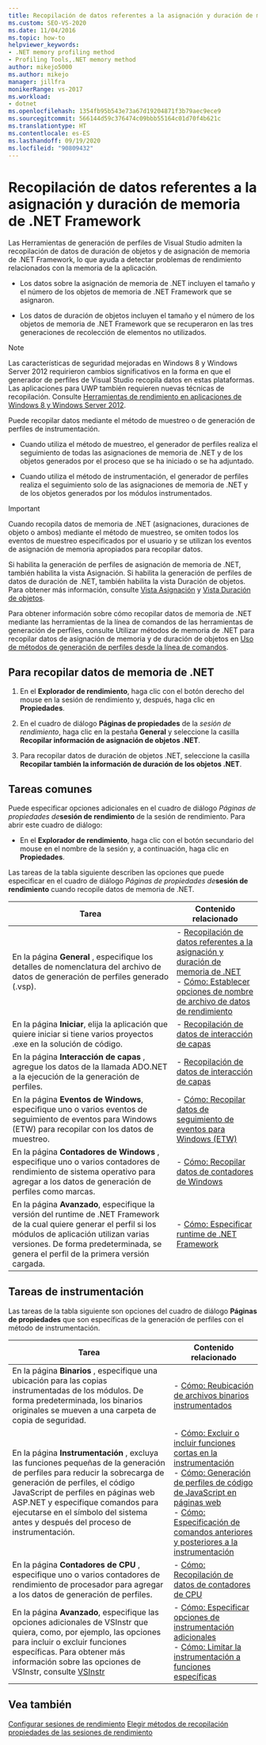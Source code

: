```yaml
---
title: Recopilación de datos referentes a la asignación y duración de memoria de .NET
ms.custom: SEO-VS-2020
ms.date: 11/04/2016
ms.topic: how-to
helpviewer_keywords:
- .NET memory profiling method
- Profiling Tools,.NET memory method
author: mikejo5000
ms.author: mikejo
manager: jillfra
monikerRange: vs-2017
ms.workload:
- dotnet
ms.openlocfilehash: 1354fb95b543e73a67d19204871f3b79aec9ece9
ms.sourcegitcommit: 566144d59c376474c09bbb55164c01d70f4b621c
ms.translationtype: HT
ms.contentlocale: es-ES
ms.lasthandoff: 09/19/2020
ms.locfileid: "90809432"
---
```

# <a name="collect-net-framework-memory-allocation-and-lifetime-data"></a>Recopilación de datos referentes a la asignación y duración de memoria de .NET Framework

Las Herramientas de generación de perfiles de Visual Studio admiten la recopilación de datos de duración de objetos y de asignación de memoria de .NET Framework, lo que ayuda a detectar problemas de rendimiento relacionados con la memoria de la aplicación.

- Los datos sobre la asignación de memoria de .NET incluyen el tamaño y el número de los objetos de memoria de .NET Framework que se asignaron.

- Los datos de duración de objetos incluyen el tamaño y el número de los objetos de memoria de .NET Framework que se recuperaron en las tres generaciones de recolección de elementos no utilizados.

> [!NOTE]
> Las características de seguridad mejoradas en Windows 8 y Windows Server 2012 requirieron cambios significativos en la forma en que el generador de perfiles de Visual Studio recopila datos en estas plataformas. Las aplicaciones para UWP también requieren nuevas técnicas de recopilación. Consulte [Herramientas de rendimiento en aplicaciones de Windows 8 y Windows Server 2012](../profiling/performance-tools-on-windows-8-and-windows-server-2012-applications.md).

Puede recopilar datos mediante el método de muestreo o de generación de perfiles de instrumentación.

- Cuando utiliza el método de muestreo, el generador de perfiles realiza el seguimiento de todas las asignaciones de memoria de .NET y de los objetos generados por el proceso que se ha iniciado o se ha adjuntado.

- Cuando utiliza el método de instrumentación, el generador de perfiles realiza el seguimiento solo de las asignaciones de memoria de .NET y de los objetos generados por los módulos instrumentados.

> [!IMPORTANT]
> Cuando recopila datos de memoria de .NET (asignaciones, duraciones de objeto o ambos) mediante el método de muestreo, se omiten todos los eventos de muestreo especificados por el usuario y se utilizan los eventos de asignación de memoria apropiados para recopilar datos.

Si habilita la generación de perfiles de asignación de memoria de .NET, también habilita la vista Asignación. Si habilita la generación de perfiles de datos de duración de .NET, también habilita la vista Duración de objetos. Para obtener más información, consulte [Vista Asignación](../profiling/dotnet-memory-allocations-view.md) y [Vista Duración de objetos](../profiling/object-lifetime-view.md).

Para obtener información sobre cómo recopilar datos de memoria de .NET mediante las herramientas de la línea de comandos de las herramientas de generación de perfiles, consulte Utilizar métodos de memoria de .NET para recopilar datos de asignación de memoria y de duración de objetos en [Uso de métodos de generación de perfiles desde la línea de comandos](../profiling/using-profiling-methods-to-collect-performance-data-from-the-command-line.md).

## <a name="to-collect-net-memory-data"></a>Para recopilar datos de memoria de .NET

1. En el **Explorador de rendimiento**, haga clic con el botón derecho del mouse en la sesión de rendimiento y, después, haga clic en **Propiedades**.

2. En el cuadro de diálogo **Páginas de propiedades** de la *sesión de rendimiento*, haga clic en la pestaña **General** y seleccione la casilla **Recopilar información de asignación de objetos .NET**.

3. Para recopilar datos de duración de objetos .NET, seleccione la casilla **Recopilar también la información de duración de los objetos .NET**.

## <a name="common-tasks"></a>Tareas comunes

Puede especificar opciones adicionales en el cuadro de diálogo _Páginas de propiedades de_**sesión de rendimiento** de la sesión de rendimiento. Para abrir este cuadro de diálogo:

- En el **Explorador de rendimiento**, haga clic con el botón secundario del mouse en el nombre de la sesión y, a continuación, haga clic en **Propiedades**.

Las tareas de la tabla siguiente describen las opciones que puede especificar en el cuadro de diálogo _Páginas de propiedades de_**sesión de rendimiento** cuando recopile datos de memoria de .NET.

|Tarea|Contenido relacionado|
|----------|---------------------|
|En la página **General** , especifique los detalles de nomenclatura del archivo de datos de generación de perfiles generado (.vsp).|- [Recopilación de datos referentes a la asignación y duración de memoria de .NET](../profiling/collecting-dotnet-memory-allocation-and-lifetime-data.md)<br />- [Cómo: Establecer opciones de nombre de archivo de datos de rendimiento](../profiling/how-to-set-performance-data-file-name-options.md)|
|En la página **Iniciar**, elija la aplicación que quiere iniciar si tiene varios proyectos .exe en la solución de código.|- [Recopilación de datos de interacción de capas](../profiling/collecting-tier-interaction-data.md)|
|En la página **Interacción de capas** , agregue los datos de la llamada ADO.NET a la ejecución de la generación de perfiles.|- [Recopilación de datos de interacción de capas](../profiling/collecting-tier-interaction-data.md)|
|En la página **Eventos de Windows**, especifique uno o varios eventos de seguimiento de eventos para Windows (ETW) para recopilar con los datos de muestreo.|- [Cómo: Recopilar datos de seguimiento de eventos para Windows (ETW)](../profiling/how-to-collect-event-tracing-for-windows-etw-data.md)|
|En la página **Contadores de Windows** , especifique uno o varios contadores de rendimiento de sistema operativo para agregar a los datos de generación de perfiles como marcas.|- [Cómo: Recopilar datos de contadores de Windows](../profiling/how-to-collect-windows-counter-data.md)|
|En la página **Avanzado**, especifique la versión del runtime de .NET Framework de la cual quiere generar el perfil si los módulos de aplicación utilizan varias versiones. De forma predeterminada, se genera el perfil de la primera versión cargada.|- [Cómo: Especificar runtime de .NET Framework](../profiling/how-to-specify-the-dotnet-framework-runtime.md)|

## <a name="instrumentation-tasks"></a>Tareas de instrumentación

Las tareas de la tabla siguiente son opciones del cuadro de diálogo **Páginas de propiedades** que son específicas de la generación de perfiles con el método de instrumentación.

|Tarea|Contenido relacionado|
|----------|---------------------|
|En la página **Binarios** , especifique una ubicación para las copias instrumentadas de los módulos. De forma predeterminada, los binarios originales se mueven a una carpeta de copia de seguridad.|- [Cómo: Reubicación de archivos binarios instrumentados](../profiling/how-to-relocate-instrumented-binaries.md)|
|En la página **Instrumentación** , excluya las funciones pequeñas de la generación de perfiles para reducir la sobrecarga de generación de perfiles, el código JavaScript de perfiles en páginas web ASP.NET y especifique comandos para ejecutarse en el símbolo del sistema antes y después del proceso de instrumentación.|- [Cómo: Excluir o incluir funciones cortas en la instrumentación](../profiling/how-to-exclude-or-include-short-functions-from-instrumentation.md)<br />- [Cómo: Generación de perfiles de código de JavaScript en páginas web](../profiling/how-to-profile-javascript-code-in-web-pages.md)<br />- [Cómo: Especificación de comandos anteriores y posteriores a la instrumentación](../profiling/how-to-specify-pre-and-post-instrument-commands.md)|
|En la página **Contadores de CPU** , especifique uno o varios contadores de rendimiento de procesador para agregar a los datos de generación de perfiles.|- [Cómo: Recopilación de datos de contadores de CPU](../profiling/how-to-collect-cpu-counter-data.md)|
|En la página **Avanzado**, especifique las opciones adicionales de VSInstr que quiera, como, por ejemplo, las opciones para incluir o excluir funciones específicas. Para obtener más información sobre las opciones de VSInstr, consulte [VSInstr](../profiling/vsinstr.md)|- [Cómo: Especificar opciones de instrumentación adicionales](../profiling/how-to-specify-additional-instrumentation-options.md)<br />- [Cómo: Limitar la instrumentación a funciones específicas](../profiling/how-to-limit-instrumentation-to-specific-functions.md)|

## <a name="see-also"></a>Vea también

[Configurar sesiones de rendimiento](../profiling/configuring-performance-sessions.md)
[ Elegir métodos de recopilación](../profiling/how-to-choose-collection-methods.md)
[propiedades de las sesiones de rendimiento](../profiling/performance-session-properties.md)
